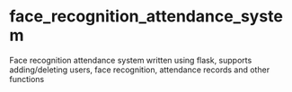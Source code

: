 # face_recognition_attendance_system
Face recognition attendance system written using flask, supports adding/deleting users, face recognition, attendance records and other functions
